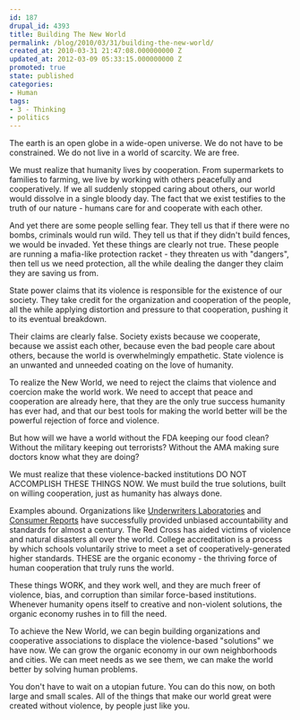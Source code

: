 ```yaml
---
id: 187
drupal_id: 4393
title: Building The New World
permalink: /blog/2010/03/31/building-the-new-world/
created_at: 2010-03-31 21:47:08.000000000 Z
updated_at: 2012-03-09 05:33:15.000000000 Z
promoted: true
state: published
categories:
- Human
tags:
- 3 - Thinking
- politics
---
```

The earth is an open globe in a wide-open universe. We do not have to be constrained. We do not live in a world of scarcity. We are free.

We must realize that humanity lives by cooperation. From supermarkets to families to farming, we live by working with others peacefully and cooperatively. If we all suddenly stopped caring about others, our world would dissolve in a single bloody day. The fact that we exist testifies to the truth of our nature - humans care for and cooperate with each other.

And yet there are some people selling fear. They tell us that if there were no bombs, criminals would run wild. They tell us that if they didn't build fences, we would be invaded. Yet these things are clearly not true. These people are running a mafia-like protection racket - they threaten us with "dangers", then tell us we need protection, all the while dealing the danger they claim they are saving us from.

State power claims that its violence is responsible for the existence of our society. They take credit for the organization and cooperation of the people, all the while applying distortion and pressure to that cooperation, pushing it to its eventual breakdown.

Their claims are clearly false. Society exists because we cooperate, because we assist each other, because even the bad people care about others, because the world is overwhelmingly empathetic. State violence is an unwanted and unneeded coating on the love of humanity.

To realize the New World, we need to reject the claims that violence and coercion make the world work. We need to accept that peace and cooperation are already here, that they are the only true success humanity has ever had, and that our best tools for making the world better will be the powerful rejection of force and violence.

But how will we have a world without the FDA keeping our food clean? Without the military keeping out terrorists? Without the AMA making sure doctors know what they are doing?

We must realize that these violence-backed institutions DO NOT ACCOMPLISH THESE THINGS NOW. We must build the true solutions, built on willing cooperation, just as humanity has always done.

Examples abound. Organizations like <a href="http://www.ul.com">Underwriters Laboratories</a> and <a href="http://www.consumerreports.org">Consumer Reports</a> have successfully provided unbiased accountability and standards for almost a century. The Red Cross has aided victims of violence and natural disasters all over the world. College accreditation is a process by which schools voluntarily strive to meet a set of cooperatively-generated higher standards. THESE are the organic economy - the thriving force of human cooperation that truly runs the world.

These things WORK, and they work well, and they are much freer of violence, bias, and corruption than similar force-based institutions. Whenever humanity opens itself to creative and non-violent solutions, the organic economy rushes in to fill the need.

To achieve the New World, we can begin building organizations and cooperative associations to displace the violence-based "solutions" we have now. We can grow the organic economy in our own neighborhoods and cities. We can meet needs as we see them, we can make the world better by solving human problems.

You don't have to wait on a utopian future. You can do this now, on both large and small scales. All of the things that make our world great were created without violence, by people just like you.
